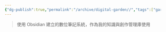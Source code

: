 ```yaml
---
{"dg-publish":true,"permalink":"/archive/digital-garden//","tags":["gardenEntry"]}
---
```


> 使用 Obsidian 建立的數位筆記系統，作為我的知識與創作管理庫使用

